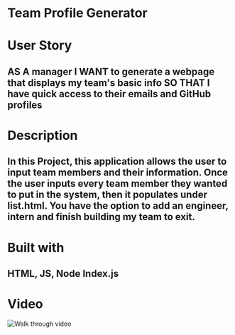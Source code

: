 # Team Profile Generator

# User Story 
 ## AS A manager I WANT to generate a webpage that displays my team's basic info SO THAT I have quick access to their emails and GitHub profiles

# Description
## In this Project, this application allows the user to input team members and their information. Once the user inputs every team member they wanted to put in the system, then it populates under list.html. You have the option to add an engineer, intern and finish building my team to exit.

# Built with
## HTML, JS, Node Index.js

# Video 
![Walk through video](https://streamable.com/9tnyfb)
